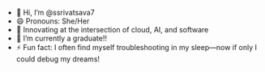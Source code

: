 - 👋 Hi, I’m @ssrivatsava7
- 😄 Pronouns: She/Her
- 👀 Innovating at the intersection of cloud, AI, and software
- 🌱 I’m currently a graduate!!
- ⚡ Fun fact: I often find myself troubleshooting in my sleep—now if only I could debug my dreams!

<!---
ssrivatsava7/ssrivatsava7 is a ✨ special ✨ repository because its `README.md` (this file) appears on your GitHub profile.
You can click the Preview link to take a look at your changes.
--->
